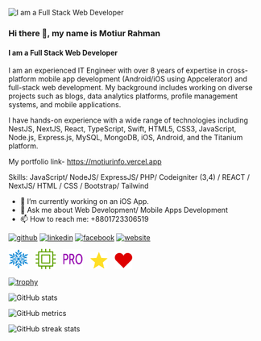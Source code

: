 ![I am a Full Stack Web Developer](https://media.licdn.com/dms/image/D5616AQEc5lw4m_WvJQ/profile-displaybackgroundimage-shrink_350_1400/0/1670498080459?e=1680134400&v=beta&t=a_QNFS2IbrMZ6NnpbkBCjsDEYfmprTgDYfwb4HApJVA)

### Hi there 👋, my name is Motiur Rahman
#### I am a Full Stack Web Developer

I am an experienced IT Engineer with over 8 years of expertise in cross-platform mobile app development (Android/iOS using Appcelerator) and full-stack web development. My background includes working on diverse projects such as blogs, data analytics platforms, profile management systems, and mobile applications.

I have hands-on experience with a wide range of technologies including NestJS, NextJS, React, TypeScript, Swift, HTML5, CSS3, JavaScript, Node.js, Express.js, MySQL, MongoDB, iOS, Android, and the Titanium platform.

My portfolio link- https://motiurinfo.vercel.app

Skills: JavaScript/ NodeJS/ ExpressJS/ PHP/ Codeigniter (3,4) / REACT / NextJS/ HTML / CSS / Bootstrap/ Tailwind

- 🔭 I’m currently working on an iOS App. 
- 💬 Ask me about Web Development/ Mobile Apps Development 
- 📫 How to reach me: +8801723306519 


[<img src='https://cdn.jsdelivr.net/npm/simple-icons@3.0.1/icons/github.svg' alt='github' height='40'>](https://github.com/MotiurRahman)  [<img src='https://cdn.jsdelivr.net/npm/simple-icons@3.0.1/icons/linkedin.svg' alt='linkedin' height='40'>](https://www.linkedin.com/in/motiur-rahman-29b71894/)  [<img src='https://cdn.jsdelivr.net/npm/simple-icons@3.0.1/icons/facebook.svg' alt='facebook' height='40'>](https://www.facebook.com/mbstu.motiur)  [<img src='https://cdn.jsdelivr.net/npm/simple-icons@3.0.1/icons/icloud.svg' alt='website' height='40'>](https://motiur-motiurrahman.vercel.app)  

<a href='https://archiveprogram.github.com/'><img src='https://raw.githubusercontent.com/acervenky/animated-github-badges/master/assets/acbadge.gif' width='40' height='40'></a> <a href='https://docs.github.com/en/developers'><img src='https://raw.githubusercontent.com/acervenky/animated-github-badges/master/assets/devbadge.gif' width='40' height='40'></a> <a href='https://github.com/pricing'><img src='https://raw.githubusercontent.com/acervenky/animated-github-badges/master/assets/pro.gif' width='40' height='40'></a> <a href='https://stars.github.com/'><img src='https://raw.githubusercontent.com/acervenky/animated-github-badges/master/assets/starbadge.gif' width='35' height='35'></a> <a href='https://docs.github.com/en/github/supporting-the-open-source-community-with-github-sponsors'><img src='https://raw.githubusercontent.com/acervenky/animated-github-badges/master/assets/sponsorbadge.gif' width='35' height='35'></a> 

[![trophy](https://github-profile-trophy.vercel.app/?username=MotiurRahman)](https://github.com/ryo-ma/github-profile-trophy)

![GitHub stats](https://github-readme-stats.vercel.app/api?username=MotiurRahman&show_icons=true)  

![GitHub metrics](https://metrics.lecoq.io/MotiurRahman)  

![GitHub streak stats](https://streak-stats.demolab.com/?user=MotiurRahman)  

